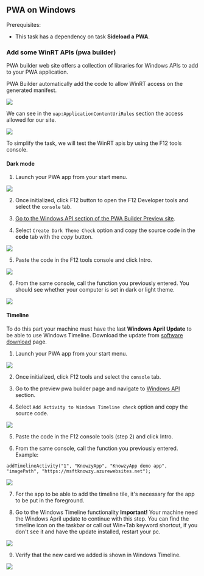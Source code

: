 
## PWA on Windows

Prerequisites:

- This task has a dependency on task **Sideload a PWA**.

###	Add some WinRT APIs (pwa builder)

PWA builder web site offers a collection of libraries for Windows APIs to add to your PWA application.

PWA Builder automatically add the code to allow WinRT access on the generated manifest.

<img src="../media/Picture73.PNG">

We can see in the `uap:ApplicationContentUriRules` section the access allowed for our site.

<img src="../media/Picture74.PNG">

To simplify the task, we will test the WinRT apis by using the F12 tools console.

#### Dark mode

1. Launch your PWA app from your start menu.

<img src="../media/Picture59.PNG"><br>

2. Once initialized, click F12 button to open the F12 Developer tools and select the `console` tab.

3. [Go to the Windows API section of the PWA Builder Preview site](https://preview.pwabuilder.com/windows).

4. Select `Create Dark Theme Check` option and copy the source code in the **code** tab with the *copy* button.

<img src="../media/Picture60.PNG"><br>

5. Paste the code in the F12 tools console and click Intro.

<img src="../media/Picture72.PNG">

6. From the same console, call the function you previously entered. You should see whether your computer is set in dark or light theme.

<img src="../media/Picture61.PNG"><br>

#### Timeline

To do this part your machine must have the last **Windows April Update** to be able to use Windows Timeline. Download the update from [software download](https://www.microsoft.com/en-us/software-download/windows10) page.

1. Launch your PWA app from your start menu.

<img src="../media/Picture59.PNG"><br>

2. Once initialized, click F12 tools and select the `console` tab.

3. Go to the preview pwa builder page and navigate to [Windows API](https://preview.pwabuilder.com/windows) section.

4. Select `Add Activity to Windows Timeline check` option and copy the source code.

<img src="../media/Picture62.PNG"><br>

5. Paste the code in the F12 console tools (step 2) and click Intro.

6. From the same console, call the function you previously entered. Example:

```JS
addTimelineActivity("1", "KnowzyApp", "KnowzyApp demo app", "imagePath", "https://msftknowzy.azurewebsites.net");
```

<img src="../media/Picture63.PNG"><br>

7. For the app to be able to add the timeline tile, it's necessary for the app to be put in the foreground.

8. Go to the Windows Timeline functionality **Important!** Your machine need the Windows April update to continue with this step.
You can find the timeline icon on the taskbar or call out Win+Tab keyword shortcut, if you don't see it and have the update installed, restart your pc.

<img src="../media/Picture64.png"><br>

9. Verify that the new card we added is shown in Windows Timeline.

<img src="../media/Picture65.PNG"><br>

